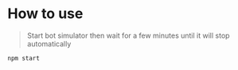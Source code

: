 # How to use

> Start bot simulator then wait for a few minutes until it will stop automatically

```shell script
npm start
```
